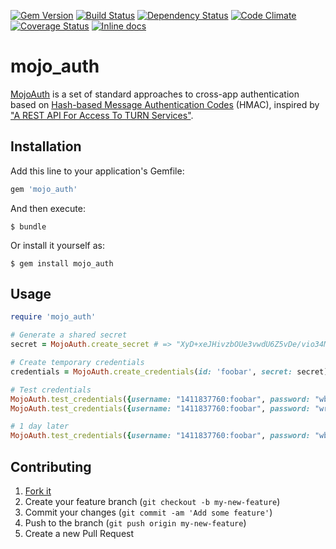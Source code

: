 [![Gem Version](https://badge.fury.io/rb/mojo_auth.png)](https://rubygems.org/gems/mojo_auth)
[![Build Status](https://secure.travis-ci.org/mojolingo/mojo-auth.rb.png?branch=develop)](http://travis-ci.org/mojolingo/mojo-auth.rb)
[![Dependency Status](https://gemnasium.com/mojolingo/mojo-auth.rb.png?travis)](https://gemnasium.com/mojolingo/mojo-auth.rb)
[![Code Climate](https://codeclimate.com/github/mojolingo/mojo-auth.rb.png)](https://codeclimate.com/github/mojolingo/mojo-auth.rb)
[![Coverage Status](https://coveralls.io/repos/mojolingo/mojo-auth.rb/badge.png?branch=develop)](https://coveralls.io/r/mojolingo/mojo-auth.rb)
[![Inline docs](http://inch-ci.org/github/mojolingo/mojo-auth.rb.png?branch=develop)](http://inch-ci.org/github/mojolingo/mojo-auth.rb)

# mojo_auth

[MojoAuth](http://mojolingo.com/mojoauth) is a set of standard approaches to cross-app authentication based on [Hash-based Message Authentication Codes](http://en.wikipedia.org/wiki/Hash-based_message_authentication_code) (HMAC), inspired by ["A REST API For Access To TURN Services"](http://tools.ietf.org/html/draft-uberti-behave-turn-rest).

## Installation

Add this line to your application's Gemfile:

```ruby
gem 'mojo_auth'
```

And then execute:

    $ bundle

Or install it yourself as:

    $ gem install mojo_auth

## Usage

```ruby
require 'mojo_auth'

# Generate a shared secret
secret = MojoAuth.create_secret # => "XyD+xeJHivzbOUe3vwdU6Z5vDe/vio34MxKX8HYViR0+p4t/NzaIpbK+9VwX\n5qHCj7m4f7UNRXgOJPXzn6MT0Q==\n"

# Create temporary credentials
credentials = MojoAuth.create_credentials(id: 'foobar', secret: secret) # => {:username=>"1411837760:foobar", :password=>"wb6KxLj6NXcUaqNb1SlHH1V3QHw=\n"}

# Test credentials
MojoAuth.test_credentials({username: "1411837760:foobar", password: "wb6KxLj6NXcUaqNb1SlHH1V3QHw=\n"}, secret: secret) # => "foobar"
MojoAuth.test_credentials({username: "1411837760:foobar", password: "wrongpassword"}, secret: secret) # => false

# 1 day later
MojoAuth.test_credentials({username: "1411837760:foobar", password: "wb6KxLj6NXcUaqNb1SlHH1V3QHw=\n"}, secret: secret) # => false
```

## Contributing

1. [Fork it](https://github.com/mojolingo/mojo_auth.rb/fork)
2. Create your feature branch (`git checkout -b my-new-feature`)
3. Commit your changes (`git commit -am 'Add some feature'`)
4. Push to the branch (`git push origin my-new-feature`)
5. Create a new Pull Request
